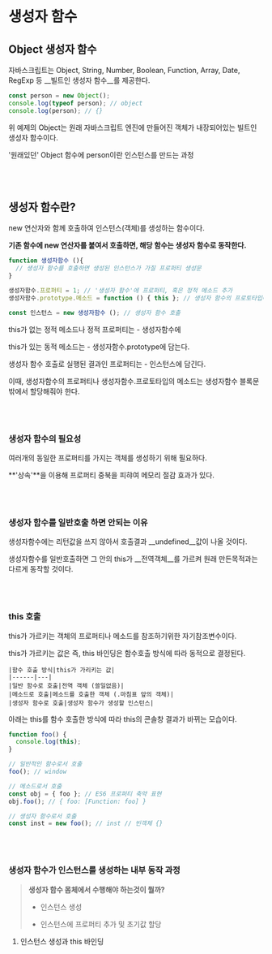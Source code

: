 # 생성자 함수



## Object 생성자 함수

 자바스크립트는 Object, String, Number, Boolean, Function, Array, Date, RegExp 등 __빌트인 생성자 함수__를 제공한다.

```js
const person = new Object();
console.log(typeof person); // object
console.log(person); // {}
```

위 예제의 Object는 원래 자바스크립트 엔진에 만들어진 객체가 내장되어있는 빌트인 생성자 함수이다.

'원래있던' Object 함수에 person이란 인스턴스를 만드는 과정

<br/>

<br/>

## 생성자 함수란?

new 연산자와 함께 호출하여 인스턴스(객체)를 생성하는 함수이다.

__기존 함수에 new 연산자를 붙여서 호출하면, 해당 함수는 생성자 함수로 동작한다.__

```js
function 생성자함수 (){
  // 생성자 함수를 호출하면 생성된 인스턴스가 가질 프로퍼티 생성문
} 

생성자함수.프로퍼티 = 1; // '생성자 함수'에 프로퍼티, 혹은 정적 메소드 추가
생성자함수.prototype.메소드 = function () { this }; // 생성자 함수의 프로토타입에 동적 메소드 추가

const 인스턴스 = new 생성자함수 (); // 생성자 함수 호출
```

this가 없는 정적 메소드나 정적 프로퍼티는  - 생성자함수에

this가 있는 동적 메소드는 - 생성자함수.prototype에 담는다.

생성자 함수 호출로 실행된 결과인 프로퍼티는 - 인스턴스에 담긴다.

이때, 생성자함수의 프로퍼티나 생성자함수.프로토타입의 메소드는 생성자함수 블록문 밖에서 할당해줘야 한다.

<br/>

<br/>

### 생성자 함수의 필요성

여러개의 동일한 프로퍼티를 가지는 객체를 생성하기 위해 필요하다.

**'상속'**을 이용해 프로퍼티 중북을 피햐여 메모리 절감 효과가 있다.

<br/>

<br/>

### 생성자 함수를 일반호출 하면 안되는 이유

생성자함수에는 리턴값을 쓰지 않아서 호출결과 __undefined__값이 나올 것이다.

생성자함수를 일반호출하면 그 안의 this가 __전역객체__를 가르켜 원래 만든목적과는 다르게 동작할 것이다.

<br/>

<br/>

### this 호출

this가 가르키는 객체의 프로퍼티나 메소드를 참조하기위한 자기참조변수이다.

this가 가르키는 값은 즉, this 바인딩은 함수호출 방식에 따라 동적으로 결정된다.

```
|함수 호출 방식|this가 가리키는 값|
|------|---|
|일반 함수로 호출|전역 객체 (쓸일없음)|
|메소드로 호출|메소드를 호출한 객체 (.마침표 앞의 객체)|
|생성자 함수로 호출|생성자 함수가 생성할 인스턴스|
```

아래는 this를 함수 호출한 방식에 따라 this의 콘솔창 결과가 바뀌는 모습이다.

```js
function foo() {
  console.log(this);
}

// 일반적인 함수로서 호출
foo(); // window

// 메소드로서 호출
const obj = { foo }; // ES6 프로퍼티 축약 표현
obj.foo(); // { foo: [Function: foo] }

// 생성자 함수로서 호출
const inst = new foo(); // inst // 빈객체 {}
```

<br/>

<br/>

### 생성자 함수가 인스턴스를 생성하는 내부 동작 과정

> __생성자 함수 몸체에서 수행해야 하는것이 뭘까?__
>
> - 인스턴스 생성
>
> - 인스턴스에 프로퍼티 추가 및 초기값 할당

1. 인스턴스 생성과 this 바인딩











